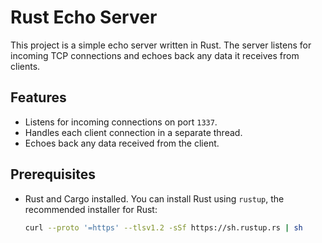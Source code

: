 # Rust Echo Server

This project is a simple echo server written in Rust. The server listens for incoming TCP connections and echoes back any data it receives from clients.

## Features

- Listens for incoming connections on port `1337`.
- Handles each client connection in a separate thread.
- Echoes back any data received from the client.

## Prerequisites

- Rust and Cargo installed. You can install Rust using `rustup`, the recommended installer for Rust:

  ```sh
  curl --proto '=https' --tlsv1.2 -sSf https://sh.rustup.rs | sh
